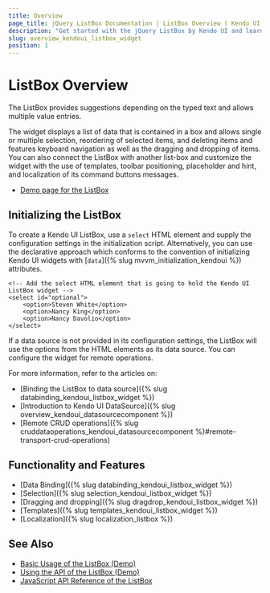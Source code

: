 ```yaml
---
title: Overview
page_title: jQuery ListBox Documentation | ListBox Overview | Kendo UI
description: "Get started with the jQuery ListBox by Kendo UI and learn how to create, initialize, and enable the widget."
slug: overview_kendoui_listbox_widget
position: 1
---
```


# ListBox Overview

The ListBox provides suggestions depending on the typed text and allows multiple value entries.

The widget displays a list of data that is contained in a box and allows single or multiple selection, reordering of selected items, and deleting items and features keyboard navigation as well as the dragging and dropping of items. You can also connect the ListBox with another list-box and customize the widget with the use of templates, toolbar positioning, placeholder and hint, and localization of its command buttons messages.

* [Demo page for the ListBox](https://demos.telerik.com/kendo-ui/listbox/index)

## Initializing the ListBox

To create a Kendo UI ListBox, use a `select` HTML element and supply the configuration settings in the initialization script. Alternatively, you can use the declarative approach which conforms to the convention of initializing Kendo UI widgets with [`data`]({% slug mvvm_initialization_kendoui %}) attributes.

    <!-- Add the select HTML element that is going to hold the Kendo UI ListBox widget -->
    <select id="optional">
        <option>Steven White</option>
        <option>Nancy King</option>
        <option>Nancy Davolio</option>
    </select>

If a data source is not provided in its configuration settings, the ListBox will use the options from the HTML elements as its data source. You can configure the widget for remote operations.

For more information, refer to the articles on:
* [Binding the ListBox to data source]({% slug databinding_kendoui_listbox_widget %})
* [Introduction to Kendo UI DataSource]({% slug overview_kendoui_datasourcecomponent %})
* [Remote CRUD operations]({% slug cruddataoperations_kendoui_datasourcecomponent %}#remote-transport-crud-operations)

## Functionality and Features

* [Data Binding]({% slug databinding_kendoui_listbox_widget %})
* [Selection]({% slug selection_kendoui_listbox_widget %})
* [Dragging and dropping]({% slug dragdrop_kendoui_listbox_widget %})
* [Templates]({% slug templates_kendoui_listbox_widget %})
* [Localization]({% slug localization_listbox %})

## See Also

* [Basic Usage of the ListBox (Demo)](https://demos.telerik.com/kendo-ui/listbox/index)
* [Using the API of the ListBox (Demo)](https://demos.telerik.com/kendo-ui/listbox/api)
* [JavaScript API Reference of the ListBox](/api/javascript/ui/listbox)

